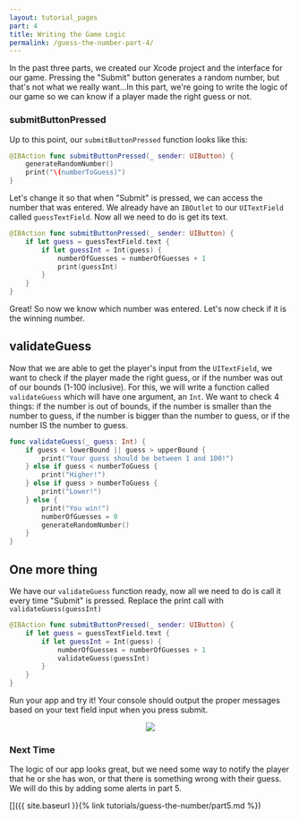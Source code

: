 ```yaml
---
layout: tutorial_pages
part: 4
title: Writing the Game Logic
permalink: /guess-the-number-part-4/
---
```


<style>
    @media (prefers-color-scheme: dark) {
        #endPart4 {
            content:url("../images/guess-the-number/endPart4-dark.png");
        }
</style>

In the past three parts, we created our Xcode project and the interface for our game. Pressing the "Submit" button generates a random number, but that's not what we really want...In this part, we're going to write the logic of our game so we can know if a player made the right guess or not.

### submitButtonPressed

Up to this point, our `submitButtonPressed` function looks like this:

```swift
@IBAction func submitButtonPressed(_ sender: UIButton) {
    generateRandomNumber()
    print("\(numberToGuess)")
}
```
Let's change it so that when "Submit" is pressed, we can access the number that was entered. We already have an `IBOutlet` to our `UITextField` called `guessTextField`. Now all we need to do is get its text.

```swift
@IBAction func submitButtonPressed(_ sender: UIButton) {
    if let guess = guessTextField.text {
        if let guessInt = Int(guess) {
            numberOfGuesses = numberOfGuesses + 1
            print(guessInt)
        }
    }
}
```
Great! So now we know which number was entered. Let's now check if it is the winning number.

## validateGuess

Now that we are able to get the player's input from the `UITextField`, we want to check if the player made the right guess, or if the number was out of our bounds (1-100 inclusive). For this, we will write a function called `validateGuess` which will have one argument, an `Int`. We want to check 4 things: if the number is out of bounds, if the number is smaller than the number to guess, if the number is bigger than the number to guess, or if the number IS the number to guess.

```swift
func validateGuess(_ guess: Int) {
    if guess < lowerBound || guess > upperBound {
        print("Your guess should be between 1 and 100!")
    } else if guess < numberToGuess {
        print("Higher!")
    } else if guess > numberToGuess {
        print("Lower!")
    } else {
        print("You win!")
        numberOfGuesses = 0
        generateRandomNumber()
    }
}
```

## One more thing

We have our `validateGuess` function ready, now all we need to do is call it every time "Submit" is pressed. Replace the print call with `validateGuess(guessInt)`

```swift
@IBAction func submitButtonPressed(_ sender: UIButton) {
    if let guess = guessTextField.text {
        if let guessInt = Int(guess) {
            numberOfGuesses = numberOfGuesses + 1
            validateGuess(guessInt)
        }
    }
}
```

Run your app and try it! Your console should output the proper messages based on your text field input when you press submit.

<p align="center"> <img id="endPart4" src="../images/guess-the-number/endPart4.png" align="center" style="max-width:75%"> </p>

### Next Time
The logic of our app looks great, but we need some way to notify the player that he or she has won, or that there is something wrong with their guess. We will do this by adding some alerts in part 5.

[]({{ site.baseurl }}{% link tutorials/guess-the-number/part5.md %})